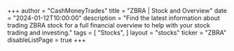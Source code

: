 +++
author = "CashMoneyTrades"
title = "ZBRA | Stock and Overview"
date = "2024-01-12T10:00:00"
description = "Find the latest information about trading ZBRA stock for a full financial overview to help with your stock trading and investing."
tags = [
   "Stocks",
]
layout = "stocks"
ticker = "ZBRA"
disableListPage = true
+++
